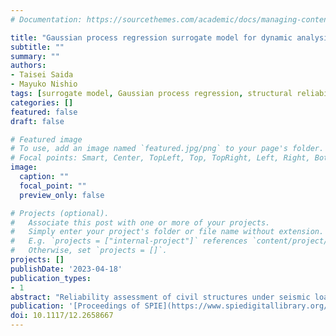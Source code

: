 ```yaml
---
# Documentation: https://sourcethemes.com/academic/docs/managing-content/

title: "Gaussian process regression surrogate model for dynamic analysis to account for uncertainties in seismic loading"
subtitle: ""
summary: ""
authors:
- Taisei Saida
- Mayuko Nishio
tags: [surrogate model, Gaussian process regression, structural reliability analysis]
categories: []
featured: false
draft: false

# Featured image
# To use, add an image named `featured.jpg/png` to your page's folder.
# Focal points: Smart, Center, TopLeft, Top, TopRight, Left, Right, BottomLeft, Bottom, BottomRight.
image:
  caption: ""
  focal_point: ""
  preview_only: false

# Projects (optional).
#   Associate this post with one or more of your projects.
#   Simply enter your project's folder or file name without extension.
#   E.g. `projects = ["internal-project"]` references `content/project/deep-learning/index.md`.
#   Otherwise, set `projects = []`.
projects: []
publishDate: '2023-04-18'
publication_types:
- 1
abstract: "Reliability assessment of civil structures under seismic loads requires probabilistic evaluation considering the uncertainty of input ground motion and material properties due to deterioration. However, Monte Carlo calculation for the structural reliability analysis is computationally expensive. This study develops the deep kernel learning surrogate model that can not only reduce the computational cost but also provide explainability for the prediction results. The model extracts the features of seismic loads by the convolutional neural network (CNN) and considers the uncertainty of seismic loads and material properties by the Gaussian process regression with the automatic relevance determination (ARD) kernel. By the incorporating gradient-weighted class activation mapping (Grad-CAM) in the CNN, the parts of seismic load response spectra, where contribute to the constructed surrogate model, can be visualized. The model can also provide which input uncertain parameters of structural properties has relatively influence on the output response by the estimated ARD kernel weights. The developed surrogate model is verified by applying it to the seismic performance analysis of a concrete bridge pier with a seismic rubber bearing under various earthquake loads with different intensity and response spectra. The results show that the developed surrogate model can predict accurate distributions of maximum displacements and can provide reasonable contributions of uncertain inputs to enhance the explainability." 
publication: '[Proceedings of SPIE](https://www.spiedigitallibrary.org/conference-proceedings-of-spie/12486.toc)'
doi: 10.1117/12.2658667
---
```

